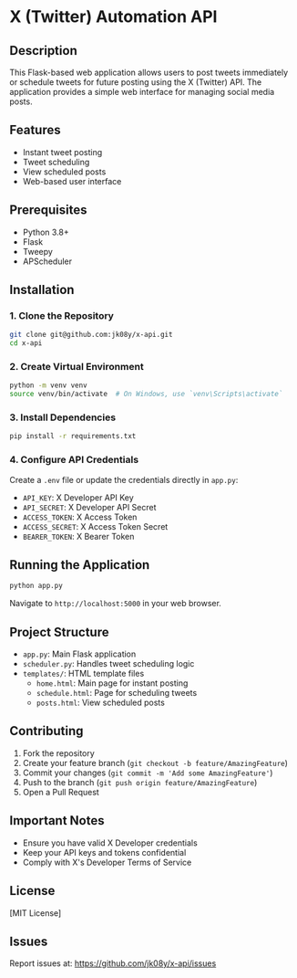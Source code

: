 # X (Twitter) Automation API

## Description
This Flask-based web application allows users to post tweets immediately or schedule tweets for future posting using the X (Twitter) API. The application provides a simple web interface for managing social media posts.

## Features
- Instant tweet posting
- Tweet scheduling
- View scheduled posts
- Web-based user interface

## Prerequisites
- Python 3.8+
- Flask
- Tweepy
- APScheduler

## Installation

### 1. Clone the Repository
```bash
git clone git@github.com:jk08y/x-api.git
cd x-api
```

### 2. Create Virtual Environment
```bash
python -m venv venv
source venv/bin/activate  # On Windows, use `venv\Scripts\activate`
```

### 3. Install Dependencies
```bash
pip install -r requirements.txt
```

### 4. Configure API Credentials
Create a `.env` file or update the credentials directly in `app.py`:
- `API_KEY`: X Developer API Key
- `API_SECRET`: X Developer API Secret
- `ACCESS_TOKEN`: X Access Token
- `ACCESS_SECRET`: X Access Token Secret
- `BEARER_TOKEN`: X Bearer Token

##  Running the Application
```bash
python app.py
```
Navigate to `http://localhost:5000` in your web browser.

## Project Structure
- `app.py`: Main Flask application
- `scheduler.py`: Handles tweet scheduling logic
- `templates/`: HTML template files
  - `home.html`: Main page for instant posting
  - `schedule.html`: Page for scheduling tweets
  - `posts.html`: View scheduled posts

## Contributing
1. Fork the repository
2. Create your feature branch (`git checkout -b feature/AmazingFeature`)
3. Commit your changes (`git commit -m 'Add some AmazingFeature'`)
4. Push to the branch (`git push origin feature/AmazingFeature`)
5. Open a Pull Request

##  Important Notes
- Ensure you have valid X Developer credentials
- Keep your API keys and tokens confidential
- Comply with X's Developer Terms of Service

## License
[MIT License]

## Issues
Report issues at: https://github.com/jk08y/x-api/issues
